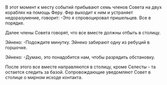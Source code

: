В этот момент к месту событий прибывают семь членов Совета на двух кораблях на помощь Феру. Фер выходит к ним и устраняет недоразумение, говорит:
-Это я спровоцировал пришельцев. Все в порядке.

Далее члены Совета говорят, что все вместе должны отбыть в столицу.

Эйнеко:
-Подождите минутку.
Эйнеко забирают одну из ребуций в горшочке.

Эйнеко:
-Думаю, это понадобится нам, чтобы разрядить обстановку.

После этого все вместе направляются в столицу, кроме Селесты - та остается следить за базой. Сопровождающие уведомляют Совет в столице о мирном исходе контакта.